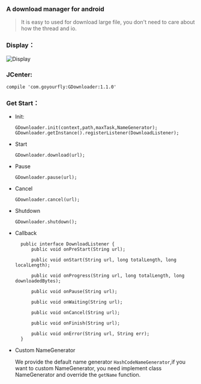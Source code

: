 ### A download manager for android
> It is easy to used for download large file, you don't need to care about how the thread and io.

### Display：
![Display](https://github.com/goyourfly/GDownloader/blob/master/art/art.gif)


### JCenter:
    compile 'com.goyourfly:GDownloader:1.1.0'    

### Get Start：
- Init:

	`GDownloader.init(context,path,maxTask,NameGenerator);`
	`GDownloader.getInstance().registerListener(DownloadListener);`

- Start

	`GDownloader.download(url);`

- Pause

	`GDownloader.pause(url);`

- Cancel

	`GDownloader.cancel(url);`

- Shutdown

	`GDownloader.shutdown();`


- Callback

		public interface DownloadListener {
    	    public void onPreStart(String url);
	
    	    public void onStart(String url, long totalLength, long localLength);
	
    	    public void onProgress(String url, long totalLength, long downloadedBytes);
	
    	    public void onPause(String url);
	
    	    public void onWaiting(String url);
	
    	    public void onCancel(String url);
	
    	    public void onFinish(String url);
	
    	    public void onError(String url, String err);
    	}

- Custom NameGenerator
	
	We provide the default name generator `HashCodeNameGenerator`,if you want to custom NameGenerator, you need implement class NameGenerator and override the `getName` function. 
